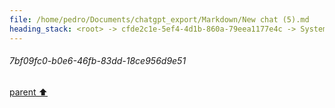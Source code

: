 ```yaml
---
file: /home/pedro/Documents/chatgpt_export/Markdown/New chat (5).md
heading_stack: <root> -> cfde2c1e-5ef4-4d1b-860a-79eea1177e4c -> System -> 7bf09fc0-b0e6-46fb-83dd-18ce956d9e51
---
```

###### 7bf09fc0-b0e6-46fb-83dd-18ce956d9e51
[parent ⬆️](#cfde2c1e-5ef4-4d1b-860a-79eea1177e4c)
